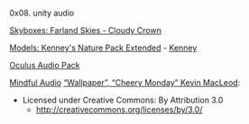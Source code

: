 0x08. unity audio


[Skyboxes: Farland Skies - Cloudy Crown](https://assetstore.unity.com/packages/2d/textures-materials/sky/farland-skies-cloudy-crown-60004)

[Models: Kenney's Nature Pack Extended](https://kenney.nl/assets/nature-pack-extended) - [Kenney](https://kenney.nl/)

[Oculus Audio Pack](https://developer.oculus.com/downloads/package/oculus-audio-pack-1/)

[Mindful Audio](https://mindful-audio.com/)
[“Wallpaper”, “Cheery Monday” Kevin MacLeod](incompetech.com):
- Licensed under Creative Commons: By Attribution 3.0
	- http://creativecommons.org/licenses/by/3.0/
